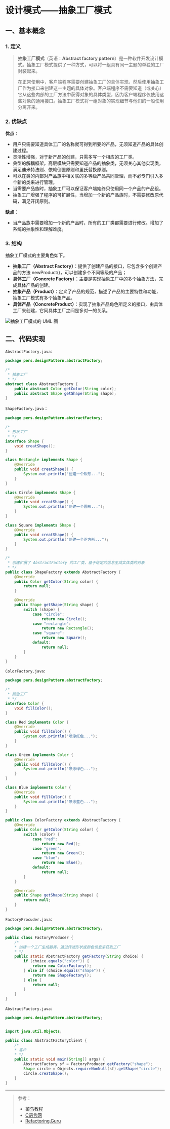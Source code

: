 # 设计模式——抽象工厂模式

## 一、基本概念

### 1. 定义

> **抽象工厂模式**（英语：**Abstract factory pattern**）是一种软件开发设计模式。抽象工厂模式提供了一种方式，可以将一组具有同一主题的单独的工厂封装起来。
>
> 在正常使用中，客户端程序需要创建抽象工厂的具体实现，然后使用抽象工厂作为接口来创建这一主题的具体对象。客户端程序不需要知道（或关心）它从这些内部的工厂方法中获得对象的具体类型，因为客户端程序仅使用这些对象的通用接口。抽象工厂模式将一组对象的实现细节与他们的一般使用分离开来。

### 2. 优缺点

**优点**：

- 用户只需要知道具体工厂的名称就可得到所要的产品，无须知道产品的具体创建过程。
- 灵活性增强，对于新产品的创建，只需多写一个相应的工厂类。
- 典型的解耦框架。高层模块只需要知道产品的抽象类，无须关心其他实现类，满足迪米特法则、依赖倒置原则和里氏替换原则。
- 可以在类的内部对产品族中相关联的多等级产品共同管理，而不必专门引入多个新的类来进行管理。
- 当需要产品族时，抽象工厂可以保证客户端始终只使用同一个产品的产品组。
- 抽象工厂增强了程序的可扩展性，当增加一个新的产品族时，不需要修改原代码，满足开闭原则。

**缺点**：

- 当产品族中需要增加一个新的产品时，所有的工厂类都需要进行修改。增加了系统的抽象性和理解难度。

### 3. 结构

抽象工厂模式的主要角色如下。

- **抽象工厂（Abstract Factory）**：提供了创建产品的接口，它包含多个创建产品的方法 newProduct()，可以创建多个不同等级的产品；
- **具体工厂（Concrete Factory）**：主要是实现抽象工厂中的多个抽象方法，完成具体产品的创建。
- **抽象产品（Product）**：定义了产品的规范，描述了产品的主要特性和功能，抽象工厂模式有多个抽象产品。
- **具体产品（ConcreteProduct）**：实现了抽象产品角色所定义的接口，由具体工厂来创建，它同具体工厂之间是多对一的关系。

![抽象工厂模式的 UML 图](http://blog-img-figure.oss-cn-chengdu.aliyuncs.com/img/3E13CDD1-2CD2-4C66-BD33-DECBF172AE03.jpg)

## 二、代码实现

`AbstractFactory.java`:

```java
package pers.designPattern.abstractFactory;

/*
 * 抽象工厂
 * */
abstract class AbstractFactory {
    public abstract Color getColor(String color);
    public abstract Shape getShape(String shape);
}
```

`ShapeFactory.java`：

```java
package pers.designPattern.abstractFactory;

/*
 * 形状工厂
 * */
interface Shape {
    void creatShape();
}

class Rectangle implements Shape {
    @Override
    public void creatShape() {
        System.out.println("创建一个矩形...");
    }
}

class Circle implements Shape {
    @Override
    public void creatShape() {
        System.out.println("创建一个圆形...");
    }
}

class Square implements Shape {
    @Override
    public void creatShape() {
        System.out.println("创建一个正方形...");
    }
}

/*
 * 创建扩展了 AbstractFactory 的工厂类，基于给定的信息生成实体类的对象
 * */
public class ShapeFactory extends AbstractFactory {
    @Override
    public Color getColor(String color) {
        return null;
    }

    @Override
    public Shape getShape(String shape) {
        switch (shape) {
            case "circle":
                return new Circle();
            case "rectangle":
                return new Rectangle();
            case "square":
                return new Square();
            default:
                return null;
        }
    }
}
```

`ColorFactory.java`:

```java
package pers.designPattern.abstractFactory;

/*
 * 颜色工厂
 * */
interface Color {
    void fillColor();
}

class Red implements Color {
    @Override
    public void fillColor() {
        System.out.println("喷涂红色...");
    }
}

class Green implements Color {
    @Override
    public void fillColor() {
        System.out.println("喷涂绿色...");
    }
}

class Blue implements Color {
    @Override
    public void fillColor() {
        System.out.println("喷涂蓝色...");
    }
}

public class ColorFactory extends AbstractFactory {
    @Override
    public Color getColor(String color) {
        switch (color) {
            case "red":
                return new Red();
            case "green":
                return new Green();
            case "blue":
                return new Blue();
            default:
                return null;
        }
    }

    @Override
    public Shape getShape(String shape) {
        return null;
    }
}
```

`FactoryProcuder.java`:

```java
package pers.designPattern.abstractFactory;

public class FactoryProducer {
    /*
    * 创建一个工厂生成器类，通过传递形状或颜色信息来获取工厂
    * */
    public static AbstractFactory getFactory(String choice) {
        if (choice.equals("color")) {
            return new ColorFactory();
        } else if (choice.equals("shape")) {
            return new ShapeFactory();
        } else {
            return null;
        }
    }
}
```

`AbstractFactory.java`:

```java
package pers.designPattern.abstractFactory;


import java.util.Objects;

public class AbstractFactoryClient {
    /*
    * 客户
    * */
    public static void main(String[] args) {
        AbstractFactory sf = FactoryProducer.getFactory("shape");
        Shape circle = Objects.requireNonNull(sf).getShape("circle");
        circle.creatShape();
    }
}
```

***

> 参考：
>
> - [菜鸟教程](https://www.runoob.com/design-pattern/singleton-pattern.html)
> - [C语言网](http://c.biancheng.net/view/1338.html)
> - [Refactoring.Guru](https://refactoringguru.cn/)

